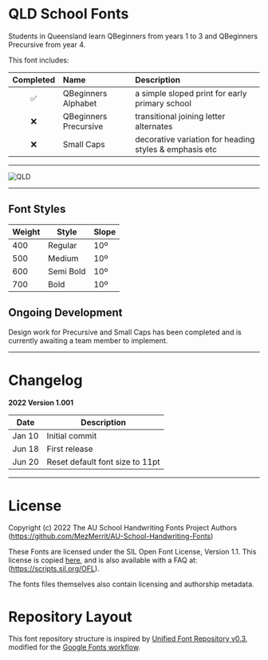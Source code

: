 # QLD School Fonts

Students in Queensland learn QBeginners from years 1 to 3 and QBeginners Precursive from year 4. 

This font includes:

Completed | Name | Description
| :---: | :--- | :---
✅ | QBeginners Alphabet | a simple sloped print for early primary school
❌ | QBeginners Precursive | transitional joining letter alternates
❌ | Small Caps | decorative variation for heading styles & emphasis etc

- - - -

![QLD](https://user-images.githubusercontent.com/34974280/174457710-2a86b874-bf16-4bc0-8944-f55f6ab26ce7.png)

- - - -

## Font Styles ##

Weight        | Style        | Slope
------------- | -------------| -------------
400           | Regular      | 10º
500           | Medium       | 10º
600           | Semi Bold    | 10º
700           | Bold         | 10º

## Ongoing Development ##

Design work for Precursive and Small Caps has been completed and is currently awaiting a team member to implement.

- - - -

# Changelog #

**2022 Version 1.001**

Date          | Description
------------- | -------------
Jan 10        | Initial commit
Jun 18        | First release
Jun 20        | Reset default font size to 11pt

- - - -

# License #

Copyright (c) 2022 The AU School Handwriting Fonts Project Authors (https://github.com/MezMerrit/AU-School-Handwriting-Fonts)

These Fonts are licensed under the SIL Open Font License, Version 1.1. This license is copied [here](https://github.com/MezMerrit/AU-School-Handwriting-Fonts/blob/main/OFL.txt "SIL Open Font License"), and is also available with a FAQ at: (https://scripts.sil.org/OFL).

The fonts files themselves also contain licensing and authorship metadata.

# Repository Layout #

This font repository structure is inspired by [Unified Font Repository v0.3](https://github.com/unified-font-repository/Unified-Font-Repository), modified for the [Google Fonts workflow](https://github.com/googlefonts/googlefonts-project-template).
